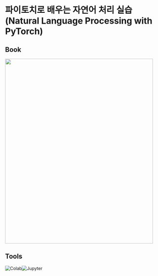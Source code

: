 # 파이토치로 배우는 자연어 처리 실습(Natural Language Processing with PyTorch)

## Book
<img src = https://user-images.githubusercontent.com/76951555/188412775-c22f7fe2-896d-4459-bfe1-8ff12f265b31.png width="480" height="600"> 

## Tools
<img alt="Colab" src ="https://img.shields.io/badge/Colab-F9AB00.svg?&style=for-the-badge&logo=Google Colab&logoColor=black"/><img alt="Jupyter" src ="https://img.shields.io/badge/Jupyter-F37626.svg?&style=for-the-badge&logo=Jupyter&logoColor=black"/>
